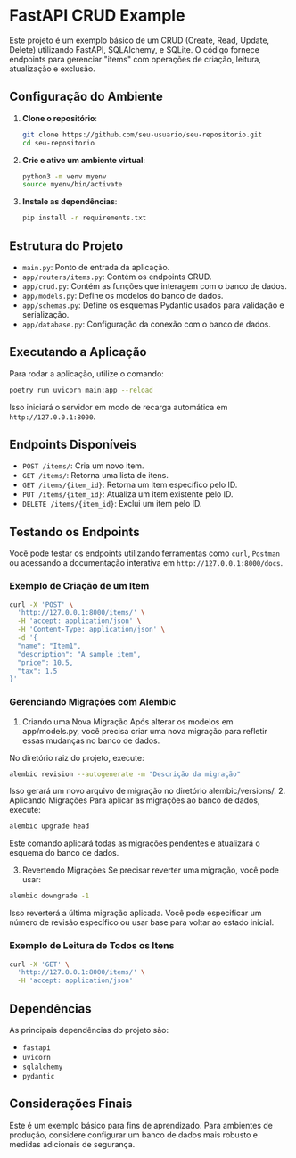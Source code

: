 
# FastAPI CRUD Example

Este projeto é um exemplo básico de um CRUD (Create, Read, Update, Delete) utilizando FastAPI, SQLAlchemy, e SQLite. O código fornece endpoints para gerenciar "items" com operações de criação, leitura, atualização e exclusão.

## Configuração do Ambiente

1. **Clone o repositório**:
    ```bash
    git clone https://github.com/seu-usuario/seu-repositorio.git
    cd seu-repositorio
    ```

2. **Crie e ative um ambiente virtual**:
    ```bash
    python3 -m venv myenv
    source myenv/bin/activate
    ```

3. **Instale as dependências**:
    ```bash
    pip install -r requirements.txt
    ```

## Estrutura do Projeto

- `main.py`: Ponto de entrada da aplicação.
- `app/routers/items.py`: Contém os endpoints CRUD.
- `app/crud.py`: Contém as funções que interagem com o banco de dados.
- `app/models.py`: Define os modelos do banco de dados.
- `app/schemas.py`: Define os esquemas Pydantic usados para validação e serialização.
- `app/database.py`: Configuração da conexão com o banco de dados.

## Executando a Aplicação

Para rodar a aplicação, utilize o comando:

```bash
poetry run uvicorn main:app --reload
```

Isso iniciará o servidor em modo de recarga automática em `http://127.0.0.1:8000`.

## Endpoints Disponíveis

- `POST /items/`: Cria um novo item.
- `GET /items/`: Retorna uma lista de itens.
- `GET /items/{item_id}`: Retorna um item específico pelo ID.
- `PUT /items/{item_id}`: Atualiza um item existente pelo ID.
- `DELETE /items/{item_id}`: Exclui um item pelo ID.

## Testando os Endpoints

Você pode testar os endpoints utilizando ferramentas como `curl`, `Postman` ou acessando a documentação interativa em `http://127.0.0.1:8000/docs`.

### Exemplo de Criação de um Item

```bash
curl -X 'POST' \
  'http://127.0.0.1:8000/items/' \
  -H 'accept: application/json' \
  -H 'Content-Type: application/json' \
  -d '{
  "name": "Item1",
  "description": "A sample item",
  "price": 10.5,
  "tax": 1.5
}'
```
### Gerenciando Migrações com Alembic
1. Criando uma Nova Migração
Após alterar os modelos em app/models.py, você precisa criar uma nova migração para refletir essas mudanças no banco de dados.

No diretório raiz do projeto, execute:

```bash
alembic revision --autogenerate -m "Descrição da migração"
```
Isso gerará um novo arquivo de migração no diretório alembic/versions/.
2. Aplicando Migrações
Para aplicar as migrações ao banco de dados, execute:

```bash
alembic upgrade head
```
Este comando aplicará todas as migrações pendentes e atualizará o esquema do banco de dados.

3. Revertendo Migrações
Se precisar reverter uma migração, você pode usar:

```bash
alembic downgrade -1
```
Isso reverterá a última migração aplicada. Você pode especificar um número de revisão específico ou usar base para voltar ao estado inicial.
### Exemplo de Leitura de Todos os Itens

```bash
curl -X 'GET' \
  'http://127.0.0.1:8000/items/' \
  -H 'accept: application/json'
```

## Dependências

As principais dependências do projeto são:

- `fastapi`
- `uvicorn`
- `sqlalchemy`
- `pydantic`

## Considerações Finais

Este é um exemplo básico para fins de aprendizado. Para ambientes de produção, considere configurar um banco de dados mais robusto e medidas adicionais de segurança.
